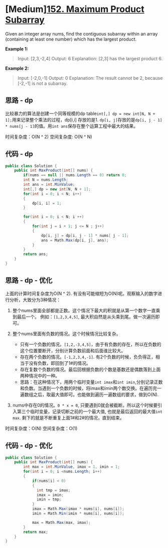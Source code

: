 # [Medium][152. Maximum Product Subarray](https://leetcode.com/problems/maximum-product-subarray/)

Given an integer array nums, find the contiguous subarray within an array (containing at least one number) which has the largest product.

**Example 1:**

> Input: [2,3,-2,4]
> Output: 6
> Explanation: [2,3] has the largest product 6.

**Example 2:**

> Input: [-2,0,-1]
> Output: 0
> Explanation: The result cannot be 2, because [-2,-1] is not a subarray.

## 思路 - dp

比较暴力的算法是创建一个同等规模的dp table`int[,] dp = new int[N, N + 1];`用来记录整个乘法的过程，dp[i,i] 存放的是1. `dp[i, j]`存放的是`dp[i, j - 1] * nums[j - 1]`的值。用`int ans`保存在整个运算工程中最大的结果。

时间复杂度：O(N ^ 2)
空间复杂度: O(N ^ N)

## 代码 - dp

```csharp
public class Solution {
    public int MaxProduct(int[] nums) {
        if(nums == null || nums.Length == 0) return 0;
        int N = nums.Length;
        int ans = int.MinValue;
        int[,] dp = new int[N, N + 1];
        for(int i = 0; i < N; i++)
        {
            dp[i, i] = 1;
        }

        for(int i = 0; i < N; i ++)
        {
            for(int j = i + 1; j <= N ; j++)
            {
                dp[i, j] = dp[i, j - 1] * nums[ j - 1];
                ans = Math.Max(dp[i, j], ans);
            }
        }
        return ans;
    }
}
```

## 思路 - dp - 优化

上面的计算时间复杂度为O(N ^ 2). 有没有可能缩短为O(N)呢。观察输入的数字进行分析，大致分为3种情况：

1. 整个nums里面全部都是正数。这个情况下最大的积就是从第一个数字一直乘到最后一个。
   例如：`[1,2,3,4,5]`, 最大积自然是从头乘到尾。做一次遍历即可。

2. 整个nums里面有负数的情况。这个时候情况比较复杂。

   * 只有一个负数的情况。`[1,2,-3,4,5]`，由于有负数的存在，所以在负数的这个位置要断开，分别计算负数前面和后面谁比较大。
   * 存在两个负数的情况。`[-1,2,3,4,-1]`. 有2个负数的时候，负负得正，相当于没有负数，即回到了1#的情况。
   * 存在复数个负数的情况。最后回根据负数的个数是基数还是偶数落到上面两种情况中的一种。
   * 思路：在这种情况下，用两个临时变量`int imax`和`int imin`,分别记录正数和负数。当遇到一个负数的时候，将imax和imin两个数交换。在遍历完一遍数组之后，取最大值即可。也能做到遍历一遍数组的要求，做到O(N).

3. nums中存在0的情况。`0 * x = 0`, 只要遇到0就会被截断。所以这个时候要引入第三个临时变量，记录切断之前的一个最大值, 也就是最后返回的最大值`int max`. 剩下的就是不断重复上面1#和2#的情况，直到结束。

时间复杂度：O(N)
空间复杂度：O(1)

## 代码 - dp - 优化

```csharp
public class Solution {
    public int MaxProduct(int[] nums) {
        int max = int.MinValue, imax = 1, imin = 1;
        for(int i = 0; i <nums.Length; i++)
        {
            if(nums[i] < 0)
            {
              int tmp = imax;
              imax = imin;
              imin = tmp;
            }
            imax = Math.Max(imax * nums[i], nums[i]);
            imin = Math.Min(imin * nums[i], nums[i]);

            max = Math.Max(max, imax);
        }
        return max;
    }
}
```
